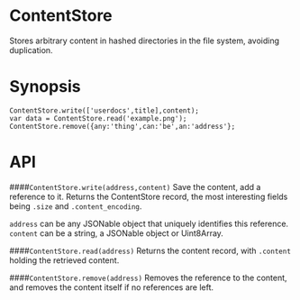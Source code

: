ContentStore
============

Stores arbitrary content in hashed directories in the file system, avoiding duplication.

Synopsis
========
    ContentStore.write(['userdocs',title],content);
    var data = ContentStore.read('example.png');
    ContentStore.remove({any:'thing',can:'be',an:'address'};

API
===
####`ContentStore.write(address,content)`
Save the content, add a reference to it. Returns the ContentStore record, the most interesting fields being `.size` and `.content_encoding`.

`address` can be any JSONable object that uniquely identifies this reference.
`content` can be a string, a JSONable object or Uint8Array.

####`ContentStore.read(address)`
Returns the content record, with `.content` holding the retrieved content.

####`ContentStore.remove(address)`
Removes the reference to the content, and removes the content itself if no references are left.
